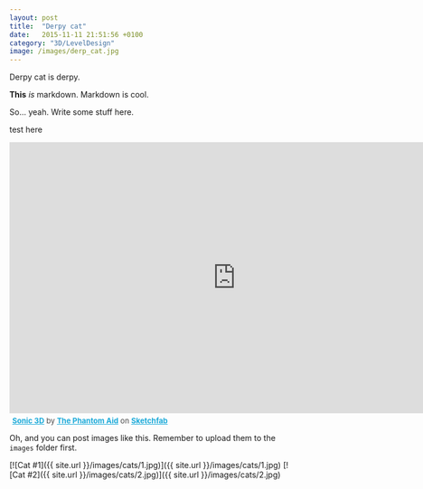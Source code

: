 ```yaml
---
layout: post
title:  "Derpy cat"
date:   2015-11-11 21:51:56 +0100
category: "3D/LevelDesign"
image: /images/derp_cat.jpg
---
```

Derpy cat is derpy.

**This** _is_ markdown. Markdown is cool.

So... yeah. Write some stuff here.

test here

<iframe width="800" height="480" src="https://sketchfab.com/models/3e60d9d536004d2aaec877b876e24c82/embed" frameborder="0" allowfullscreen mozallowfullscreen="true" webkitallowfullscreen="true" onmousewheel=""></iframe>

<p style="font-size: 13px; font-weight: normal; margin: 5px; color: #4A4A4A;">
    <a href="https://sketchfab.com/models/3e60d9d536004d2aaec877b876e24c82?utm_source=oembed&utm_medium=embed&utm_campaign=3e60d9d536004d2aaec877b876e24c82" target="_blank" style="font-weight: bold; color: #1CAAD9;">Sonic 3D</a>
    by <a href="https://sketchfab.com/thephantomaid?utm_source=oembed&utm_medium=embed&utm_campaign=3e60d9d536004d2aaec877b876e24c82" target="_blank" style="font-weight: bold; color: #1CAAD9;">The Phantom Aid</a>
    on <a href="https://sketchfab.com?utm_source=oembed&utm_medium=embed&utm_campaign=3e60d9d536004d2aaec877b876e24c82" target="_blank" style="font-weight: bold; color: #1CAAD9;">Sketchfab</a>
</p>

Oh, and you can post images like this. Remember to upload them to the `images` folder first.

[![Cat #1]({{ site.url }}/images/cats/1.jpg)]({{ site.url }}/images/cats/1.jpg)
[![Cat #2]({{ site.url }}/images/cats/2.jpg)]({{ site.url }}/images/cats/2.jpg)
